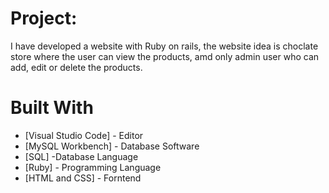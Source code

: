 # Project:
I have developed a website with Ruby on rails, the website idea is choclate store where the user can view the products, amd only admin user who can add, edit or delete the products.

# Built With
* [Visual Studio Code] - Editor
* [MySQL Workbench] - Database Software
* [SQL] -Database Language
* [Ruby] - Programming Language
* [HTML and CSS] - Forntend



